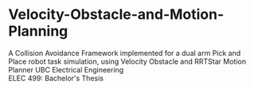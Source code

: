 # Velocity-Obstacle-and-Motion-Planning
A Collision Avoidance Framework implemented for a dual arm Pick and Place robot task simulation, using Velocity Obstacle and RRTStar Motion Planner
UBC Electrical Engineering  
ELEC 499: Bachelor's Thesis
